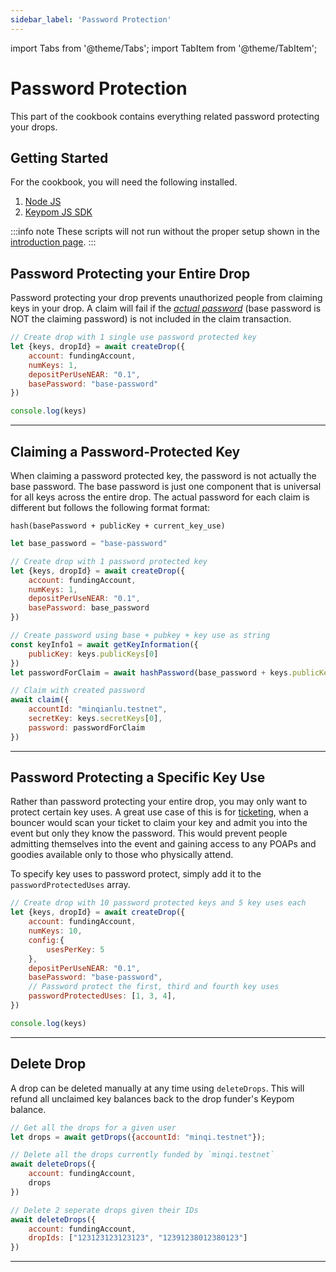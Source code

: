 ```yaml
---
sidebar_label: 'Password Protection'
---
```

import Tabs from '@theme/Tabs';
import TabItem from '@theme/TabItem';

# Password Protection
This part of the cookbook contains everything related password protecting your drops.
## Getting Started
For the cookbook, you will need the following installed. 
1. [Node JS](https://docs.npmjs.com/downloading-and-installing-node-js-and-npm)  
2. [Keypom JS SDK](https://github.com/keypom/keypom-js#getting-started)


:::info note
These scripts will not run without the proper setup shown in the [introduction page](../../welcome.md#connection-to-near-and-initializing-the-sdk).
:::

## Password Protecting your Entire Drop
Password protecting your drop prevents unauthorized people from claiming keys in your drop. A claim will fail if the [*actual password*](#claiming-a-password-protected-key) (base password is NOT the claiming password) is not included in the claim transaction. 

<Tabs>
<TabItem value="SDK" label="🔑 Keypom SDK">

```js
// Create drop with 1 single use password protected key
let {keys, dropId} = await createDrop({
    account: fundingAccount,
    numKeys: 1,
    depositPerUseNEAR: "0.1",
    basePassword: "base-password"
})

console.log(keys)
```

</TabItem>

</Tabs>

___

## Claiming a Password-Protected Key
When claiming a password protected key, the password is not actually the base password. The base password is just one component that is universal for all keys across the entire drop. The actual password for each claim is different but follows the following format format:

```
hash(basePassword + publicKey + current_key_use)
```

<Tabs>
<TabItem value="SDK" label="🔑 Keypom SDK">

```js
let base_password = "base-password"

// Create drop with 1 password protected key
let {keys, dropId} = await createDrop({
    account: fundingAccount,
    numKeys: 1,
    depositPerUseNEAR: "0.1",
    basePassword: base_password
})

// Create password using base + pubkey + key use as string
const keyInfo1 = await getKeyInformation({
    publicKey: keys.publicKeys[0]
})
let passwordForClaim = await hashPassword(base_password + keys.publicKeys[0] + keyInfo1.cur_key_use.toString())

// Claim with created password
await claim({
    accountId: "minqianlu.testnet",
    secretKey: keys.secretKeys[0],
    password: passwordForClaim
})
```

</TabItem>

</Tabs>

___

## Password Protecting a Specific Key Use
Rather than password protecting your entire drop, you may only want to protect certain key uses. A great use case of this is for [ticketing](../../../Tutorials/Advanced/ticketing/architecture.md#attendance-required-for-poap), when a bouncer would scan your ticket to claim your key and admit you into the event but only they know the password. This would prevent people admitting themselves into the event and gaining access to any POAPs and goodies available only to those who physically attend. 

To specify key uses to password protect, simply add it to the `passwordProtectedUses` array. 

<Tabs>
<TabItem value="SDK" label="🔑 Keypom SDK">

```js
// Create drop with 10 password protected keys and 5 key uses each
let {keys, dropId} = await createDrop({
    account: fundingAccount,
    numKeys: 10,
    config:{
		usesPerKey: 5
	},
    depositPerUseNEAR: "0.1",
    basePassword: "base-password",
    // Password protect the first, third and fourth key uses
    passwordProtectedUses: [1, 3, 4],
})

console.log(keys)
```

</TabItem>

</Tabs>

___

## Delete Drop
A drop can be deleted manually at any time using `deleteDrops`. This will refund all unclaimed key balances back to the drop funder's Keypom balance. 

<Tabs>
<TabItem value="SDK" label="🔑 Keypom SDK">

```js
// Get all the drops for a given user
let drops = await getDrops({accountId: "minqi.testnet"});

// Delete all the drops currently funded by `minqi.testnet`
await deleteDrops({
    account: fundingAccount,
    drops
})

// Delete 2 seperate drops given their IDs
await deleteDrops({
    account: fundingAccount,
    dropIds: ["123123123123123", "12391238012380123"]
})
```

</TabItem>

</Tabs>

___
